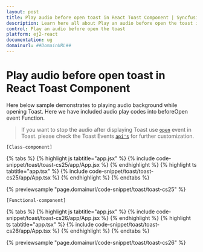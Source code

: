 ```yaml
---
layout: post
title: Play audio before open toast in React Toast Component | Syncfusion
description: Learn here all about Play an audio before open the toast in Syncfusion Essential React Toast component, it's elements and more.
control: Play an audio before open the toast 
platform: ej2-react
documentation: ug
domainurl: ##DomainURL##
---
```


# Play audio before open toast in React Toast Component

Here below sample demonstrates to playing audio background while opening Toast. Here we have included audio play codes into beforeOpen event Function.

> If you want to stop the audio after displaying Toast use [`open`](https://ej2.syncfusion.com/react/documentation/api/toast/#open) event in Toast. please check the Toast Events [`api's`](https://ej2.syncfusion.com/react/documentation/api/toast/#events) for further customization.

`[Class-component]`

{% tabs %}
{% highlight js tabtitle="app.jsx" %}
{% include code-snippet/toast/toast-cs25/app/App.jsx %}
{% endhighlight %}
{% highlight ts tabtitle="app.tsx" %}
{% include code-snippet/toast/toast-cs25/app/App.tsx %}
{% endhighlight %}
{% endtabs %}

 {% previewsample "page.domainurl/code-snippet/toast/toast-cs25" %}

`[Functional-component]`

{% tabs %}
{% highlight js tabtitle="app.jsx" %}
{% include code-snippet/toast/toast-cs26/app/App.jsx %}
{% endhighlight %}
{% highlight ts tabtitle="app.tsx" %}
{% include code-snippet/toast/toast-cs26/app/App.tsx %}
{% endhighlight %}
{% endtabs %}

 {% previewsample "page.domainurl/code-snippet/toast/toast-cs26" %}
